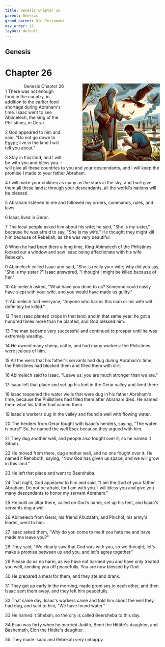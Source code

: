 ```yaml
---
title: Genesis Chapter 26
parent: Genesis
grand_parent: Old Testament
nav_order: 26
layout: default
---
```


## Genesis

# Chapter 26

<div style="clear: both; text-align: right;">
    <img src="/assets/Image/Genesis/500/26.jpg" alt="Genesis Chapter 26" class="chapter-image" style="max-width: 50%; height: auto; float: right; margin: 0 0 10px 10px; padding-left: 10%;">
    <figcaption style="font-size: 14px;">Genesis Chapter 26</figcaption>
</div>
1 There was not enough food in the country, in addition to the earlier food shortage during Abraham's time. Isaac went to see Abimelech, the king of the Philistines, in Gerar.

2 God appeared to him and said, "Do not go down to Egypt; live in the land I will tell you about."

3 Stay in this land, and I will be with you and bless you. I will give all these countries to you and your descendants, and I will keep the promise I made to your father Abraham.

4 I will make your children as many as the stars in the sky, and I will give them all these lands; through your descendants, all the world's nations will be blessed.

5 Abraham listened to me and followed my orders, commands, rules, and laws.

6 Isaac lived in Gerar.

7 The local people asked him about his wife; he said, "She is my sister," because he was afraid to say, "She is my wife." He thought they might kill him because of Rebekah, as she was very beautiful.

8 When he had been there a long time, King Abimelech of the Philistines looked out a window and saw Isaac being affectionate with his wife Rebekah.

9 Abimelech called Isaac and said, "She is really your wife; why did you say, 'She is my sister'?" Isaac answered, "I thought I might be killed because of her."

10 Abimelech asked, "What have you done to us? Someone could easily have slept with your wife, and you would have made us guilty."

11 Abimelech told everyone, "Anyone who harms this man or his wife will definitely be killed."

12 Then Isaac planted crops in that land, and in that same year, he got a hundred times more than he planted, and God blessed him.

13 The man became very successful and continued to prosper until he was extremely wealthy.

14 He owned many sheep, cattle, and had many workers: the Philistines were jealous of him.

15 All the wells that his father's servants had dug during Abraham's time, the Philistines had blocked them and filled them with dirt.

16 Abimelech said to Isaac, "Leave us; you are much stronger than we are."

17 Isaac left that place and set up his tent in the Gerar valley and lived there.

18 Isaac reopened the water wells that were dug in his father Abraham's time, because the Philistines had filled them after Abraham died. He named them what his father had named them.

19 Isaac's workers dug in the valley and found a well with flowing water.

20 The herders from Gerar fought with Isaac's herders, saying, "The water is ours!" So, he named the well Esek because they argued with him.

21 They dug another well, and people also fought over it; so he named it Sitnah.

22 He moved from there, dug another well, and no one fought over it. He named it Rehoboth, saying, "Now God has given us space, and we will grow in this land."

23 He left that place and went to Beersheba.

24 That night, God appeared to him and said, "I am the God of your father Abraham. Do not be afraid, for I am with you. I will bless you and give you many descendants to honor my servant Abraham."

25 He built an altar there, called on God's name, set up his tent, and Isaac's servants dug a well.

26 Abimelech from Gerar, his friend Ahuzzath, and Phichol, his army's leader, went to him.

27 Isaac asked them, "Why do you come to me if you hate me and have made me leave you?"

28 They said, "We clearly saw that God was with you, so we thought, let's make a promise between us and you, and let's agree together."

29 Please do us no harm, as we have not harmed you and have only treated you well, sending you off peacefully. You are now blessed by God.

30 He prepared a meal for them, and they ate and drank.

31 They got up early in the morning, made promises to each other, and then Isaac sent them away, and they left him peacefully.

32 That same day, Isaac's workers came and told him about the well they had dug, and said to him, "We have found water."

33 He named it Shebah, so the city is called Beersheba to this day.

34 Esau was forty when he married Judith, Beeri the Hittite's daughter, and Bashemath, Elon the Hittite's daughter.

35 They made Isaac and Rebekah very unhappy.


